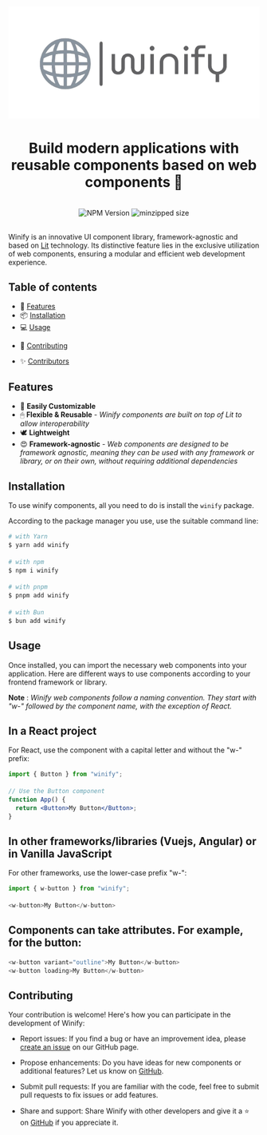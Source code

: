 <p align="center">
  <a href="https://github.com/godwinmanu/winify">
    <img src="https://github.com/godwinmanu/winify/raw/main/public/winify-no-bg.png" alt="Winify logo"/>
  </a>
</p>

<h1 align="center">Build modern applications with reusable components based on web components 🚀</h1>
<br />

<div align="center">
    <img src="https://badgen.net/npm/v/winify" alt="NPM Version" />
  <img src="https://badgen.net/bundlephobia/minzip/winify" alt="minzipped size"/>
</div>

<br />

Winify is an innovative UI component library, framework-agnostic and based on [Lit](https://lit.dev/) technology. Its distinctive feature lies in the exclusive utilization of web components, ensuring a modular and efficient web development experience.

## Table of contents

<!-- - 📋 [Documentation](#documentation) -->

- 🚀 [Features](#features)
- 📦 [Installation](#installation)
- 💻 [Usage](#usage)
<!-- - 📚 [CodeSandbox Templates](#codesandbox-templates) -->
- 📝 [Contributing](#contributing)
<!-- - 💖 [Support](#support-winify) -->
- ✨ [Contributors](#contributors)

<!-- ## Documentation

It's the https://chakra-ui.com website for the latest version of Chakra UI. For
older versions head over here

- v1: https://v1.chakra-ui.com
- v0: https://v0.chakra-ui.com
 -->

## Features

- 🔩 **Easily Customizable**
- 🖱 **Flexible & Reusable** - _Winify components are built on top of Lit to allow interoperability_
- 🕊 **Lightweight** <!-- - _less than 10kb including styles_ -->
- 😍 **Framework-agnostic** - _Web components are designed to be framework agnostic, meaning they can be used with any framework or library, or on their own, without requiring additional dependencies_

## Installation

To use winify components, all you need to do is install the
`winify` package.

According to the package manager you use, use the suitable command line:

```sh
# with Yarn
$ yarn add winify

# with npm
$ npm i winify

# with pnpm
$ pnpm add winify

# with Bun
$ bun add winify
```

## Usage

Once installed, you can import the necessary web components into your application. Here are different ways to use components according to your frontend framework or library.

**Note** : _Winify web components follow a naming convention. They start with "w-" followed by the component name, with the exception of React._

## In a React project

For React, use the component with a capital letter and without the "w-" prefix:

```jsx
import { Button } from "winify";

// Use the Button component
function App() {
  return <Button>My Button</Button>;
}
```

## In other frameworks/libraries (Vuejs, Angular) or in Vanilla JavaScript

For other frameworks, use the lower-case prefix "w-":

```javascript
import { w-button } from "winify";

<w-button>My Button</w-button>
```

## Components can take attributes. For example, for the button:

```javascript
<w-button variant="outline">My Button</w-button>
<w-button loading>My Button</w-button>
```

## Contributing

Your contribution is welcome! Here's how you can participate in the development of Winify:

- Report issues: If you find a bug or have an improvement idea, please [create an issue](https://github.com/godwinmanu/winify/issues) on our GitHub page.

- Propose enhancements: Do you have ideas for new components or additional features? Let us know on [GitHub](https://github.com/godwinmanu/winify).

- Submit pull requests: If you are familiar with the code, feel free to submit pull requests to fix issues or add features.

- Share and support: Share Winify with other developers and give it a ⭐ on [GitHub](https://github.com/godwinmanu/winify) if you appreciate it.
